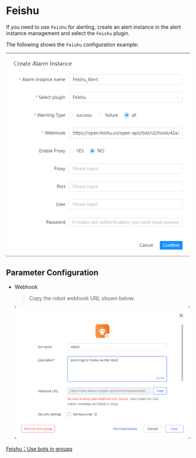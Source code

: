 # Feishu

If you need to use `Feishu` for alerting, create an alert instance in the alert instance management and select
the `Feishu` plugin.

The following shows the `Feishu` configuration example:

![alert-feishu](../../../../img/new_ui/dev/alert/alert_feishu.png)

## Parameter Configuration

* Webhook
  > Copy the robot webhook URL shown below:

  ![alert-feishu-webhook](../../../../img/new_ui/dev/alert/alert_feishu_webhook.png)

[Feishu：Use bots in groups](https://www.feishu.cn/hc/en-US/articles/360024984973)
